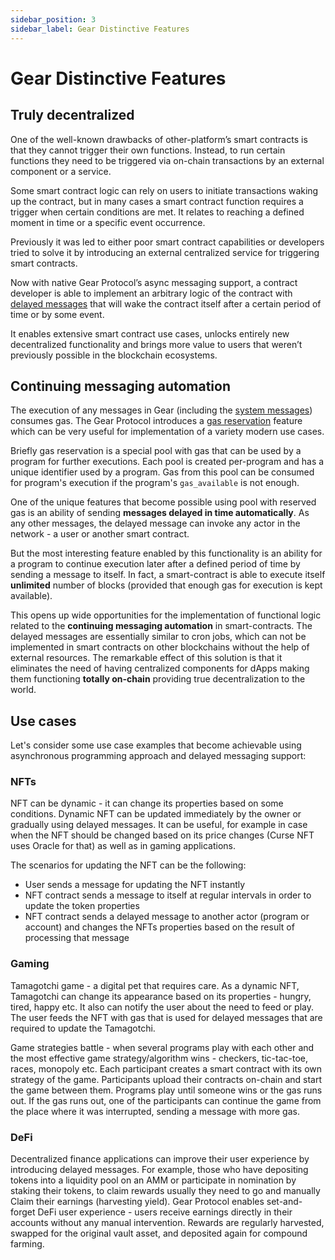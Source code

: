 ```yaml
---
sidebar_position: 3
sidebar_label: Gear Distinctive Features
---
```


# Gear Distinctive Features

## Truly decentralized

One of the well-known drawbacks of other-platform’s smart contracts is that they cannot trigger their own functions. Instead, to run certain functions they need to be triggered via on-chain transactions by an external component or a service.

Some smart contract logic can rely on users to initiate transactions waking up the contract, but in many cases a smart contract function requires a trigger when certain conditions are met. It relates to reaching a defined moment in time or a specific event occurrence.

Previously it was led to either poor smart contract capabilities or developers tried to solve it by introducing an external centralized service for triggering smart contracts.

Now with native Gear Protocol’s async messaging support, a contract developer is able to implement an arbitrary logic of the contract with [delayed messages](../developing-contracts/delayed-messages.md) that will wake the contract itself after a certain period of time or by some event.

It enables extensive smart contract use cases, unlocks entirely new decentralized functionality and brings more value to users that weren’t previously possible in the blockchain ecosystems.

## Continuing messaging automation

The execution of any messages in Gear (including the [system messages](../developing-contracts/system-signals.md)) consumes gas. The Gear Protocol introduces a [gas reservation](../developing-contracts/gas-reservation.md) feature which can be very useful for implementation of a variety modern use cases. 

Briefly gas reservation is a special pool with gas that can be used by a program for further executions. Each pool is created per-program and has a unique identifier used by a program. Gas from this pool can be consumed for program's execution if the program's `gas_available` is not enough.

One of the unique features that become possible using pool with reserved gas is an ability of sending **messages delayed in time automatically**. As any other messages, the delayed message can invoke any actor in the network - a user or another smart contract.

But the most interesting feature enabled by this functionality is an ability for a program to continue execution later after a defined period of time by sending a message to itself. In fact, a smart-contract is able to execute itself **unlimited** number of blocks (provided that enough gas for execution is kept available). 

This opens up wide opportunities for the implementation of functional logic related to the **continuing messaging automation** in smart-contracts. The delayed messages are essentially similar to cron jobs, which can not be implemented in smart contracts on other blockchains without the help of external resources. The remarkable effect of this solution is that it eliminates the need of having centralized components for dApps making them functioning **totally on-chain** providing true decentralization to the world.

## Use cases

Let's consider some use case examples that become achievable using asynchronous programming approach and delayed messaging support:

### NFTs

NFT can be dynamic - it can change its properties based on some conditions. Dynamic NFT can be updated immediately by the owner or gradually using delayed messages. It can be useful, for example in case when the NFT should be changed based on its price changes (Curse NFT uses Oracle for that) as well as in gaming applications.

The scenarios for updating the NFT can be the following:
- User sends a message for updating the NFT instantly
- NFT contract sends a message to itself at regular intervals in order to update the token properties
- NFT contract sends a delayed message to another actor (program or account) and changes the NFTs properties based on the result of processing that message

### Gaming

Tamagotchi game - a digital pet that requires care. As a dynamic NFT, Tamagotchi can change its appearance based on its properties - hungry, tired, happy etc. It also can notify the user about the need to feed or play. The user feeds the NFT with gas that is used for delayed messages that are required to update the Tamagotchi.

Game strategies battle - when several programs play with each other and the most effective game strategy/algorithm wins - checkers, tic-tac-toe, races, monopoly etc. Each participant creates a smart contract with its own strategy of the game. Participants upload their contracts on-chain and start the game between them. Programs play until someone wins or the gas runs out. If the gas runs out, one of the participants can continue the game from the place where it was interrupted, sending a message with more gas.

### DeFi

Decentralized finance applications can improve their user experience by introducing delayed messages. For example, those who have depositing tokens into a liquidity pool on an AMM or participate in nomination by staking their tokens, to claim rewards usually they need to go and manually Claim their earnings (harvesting yield).
Gear Protocol enables set-and-forget DeFi user experience - users receive earnings directly in their accounts without any manual intervention. Rewards are regularly harvested, swapped for the original vault asset, and deposited again for compound farming.